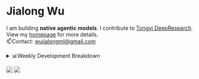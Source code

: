 #  Jialong Wu

I am building **native agentic models**. I contribute to [Tongyi DeepResearch](https://github.com/Alibaba-NLP/DeepResearch).<br>
View my [homepage](https://callanwu.github.io/) for more details. <br>
📫Contact: wujialongml@gmail.com

<details><summary>📊Weekly Development Breakdown</summary>

<!--START_SECTION:waka-->

```txt
From: 18 September 2025 - To: 25 September 2025

Total Time: 20 hrs 56 mins

Python       15 hrs 10 mins  ██████████████████░░░░░░░   72.46 %
JSON         3 hrs 35 mins   ████▒░░░░░░░░░░░░░░░░░░░░   17.19 %
Bash         54 mins         █░░░░░░░░░░░░░░░░░░░░░░░░   04.32 %
HTML         30 mins         ▓░░░░░░░░░░░░░░░░░░░░░░░░   02.45 %
Markdown     23 mins         ▒░░░░░░░░░░░░░░░░░░░░░░░░   01.85 %
```

<!--END_SECTION:waka-->

[![wakatime](https://wakatime.com/badge/user/c6720b29-9431-4a60-bc9d-e1fb2b6bd65f.svg)](https://wakatime.com/@c6720b29-9431-4a60-bc9d-e1fb2b6bd65f)
</details>

[![](https://img.shields.io/badge/Google%20Scholar-4385FE.svg?&color=d6d6d6&style=flat-square&logo=google-scholar)](https://scholar.google.com/citations?user=6eg2m4YAAAAJ)
![](https://komarev.com/ghpvc/?username=callanwu)
